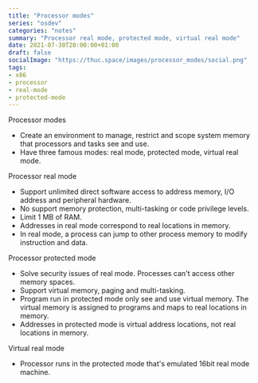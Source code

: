 ```yaml
---
title: "Processor modes"
series: "osdev"
categories: "notes"
summary: "Processor real mode, protected mode, virtual real mode"
date: 2021-07-30T20:00:00+01:00
draft: false
socialImage: "https://thuc.space/images/processor_modes/social.png"
tags:
- x86
- processor
- real-mode
- protected-mode 
---
```


Processor modes

 - Create an environment to manage, restrict and scope system memory that processors and tasks see and use.
 - Have three famous modes: real mode, protected mode, virtual real mode.

Processor real mode

 - Support unlimited direct software access to address memory, I/O address and peripheral hardware.
 - No support memory protection, multi-tasking or code privilege levels.
 - Limit 1 MB of RAM.
 - Addresses in real mode correspond to real locations in memory.
 - In real mode, a process can jump to other process memory to modify instruction and data.

Processor protected mode

 - Solve security issues of real mode. Processes can't access other memory spaces.
 - Support virtual memory, paging and multi-tasking.
 - Program run in protected mode only see and use virtual memory. The virtual memory is assigned to programs and maps to real locations in memory.
 - Addresses in protected mode is virtual address locations, not real locations in memory.


Virtual real mode
 - Processor runs in the protected mode that's emulated 16bit real mode machine.
